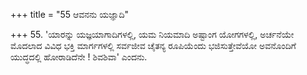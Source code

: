 +++
title = "55 ಆವನನು ಯಜ್ಞಾದಿ"

+++
55. 'ಯಾರನ್ನು ಯಜ್ಞಯಾಗಾದಿಗಳಲ್ಲಿ, ಯಮ ನಿಯಮಾದಿ ಅಷ್ಟಾಂಗ ಯೋಗಗಳಲ್ಲಿ, ಅರ್ಚನೆಯೇ ಮೊದಲಾದ ವಿವಿಧ ಭಕ್ತಿ ಮಾರ್ಗಗಳಲ್ಲಿ ಸರ್ವಜೀವ ಚೈತನ್ಯ ರೂಪಿಯೆಂದು ಭಜಿಸುತ್ತೇವೆಯೋ ಅವನೊಂದಿಗೆ ಯುದ್ಧದಲ್ಲಿ ಹೋರಾಡಿದೆನೇ ! ಶಿವಶಿವಾ' ಎಂದನು.